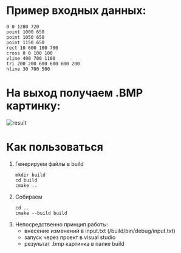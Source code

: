 # Пример входных данных:

```
0 0 1280 720
point 1000 650
point 1050 650
point 1150 650
rect 10 600 100 700
cross 0 0 100 100
vline 400 700 1100
tri 200 200 600 600 600 200
hline 30 700 500
```

# На выход получаем .BMP картинку:

![result](https://github.com/pimonov-student/task_1547/blob/master/example_output.bmp)

# Как пользоваться
1. Генерируем файлы в build
   ```
   mkdir build
   cd build
   cmake ..
   ```
2. Собираем
   ```
   cd ..
   cmake --build build
   ```
3. Непосредственно принцип работы:
   + внесение изменений в input.txt (/build/bin/debug/input.txt)
   + запуск через проект в visual studio
   + результат .bmp картинка в папке build
